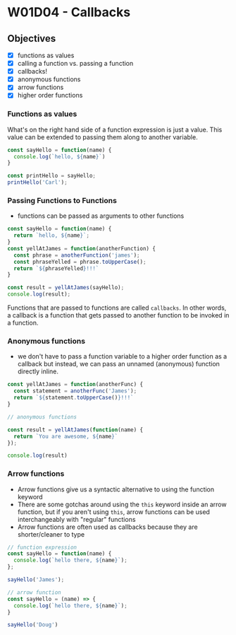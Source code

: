 # W01D04 - Callbacks

## Objectives
- [X] functions as values
- [X] calling a function vs. passing a function
- [X] callbacks!
- [X] anonymous functions
- [X] arrow functions
- [X] higher order functions

### Functions as values

What's on the right hand side of a function expression is just a value. This value can be extended to passing them along to another variable.

```js
const sayHello = function(name) {
  console.log(`hello, ${name}`)
}

const printHello = sayHello;
printHello('Carl');
```

### Passing Functions to Functions

- functions can be passed as arguments to other functions


```js
const sayHello = function(name) {
  return `hello, ${name}`;
}
const yellAtJames = function(anotherFunction) {
  const phrase = anotherFunction('james');
  const phraseYelled = phrase.toUpperCase();
  return `${phraseYelled}!!!`
}

const result = yellAtJames(sayHello);
console.log(result);
```

Functions that are passed to functions are called `callbacks`. In other words, a callback is a function that gets passed to another function to be invoked in a function.

### Anonymous functions


- we don't have to pass a function variable to a higher order function as a callback but instead, we can pass an unnamed (anonymous) function directly inline.

```js
const yellAtJames = function(anotherFunc) {
  const statement = anotherFunc('James');
  return `${statement.toUpperCase()}!!!`
}

// anonymous functions

const result = yellAtJames(function(name) {
  return `You are awesome, ${name}`
});

console.log(result)
```

### Arrow functions

- Arrow functions give us a syntactic alternative to using the function keyword
- There are some gotchas around using the `this` keyword inside an arrow function, but if you aren't using `this`, arrow functions can be used interchangeably with "regular" functions
- Arrow functions are often used as callbacks because they are shorter/cleaner to type


```js
// function expression
const sayHello = function(name) {
  console.log(`hello there, ${name}`);
};

sayHello('James');
```
```js
// arrow function
const sayHello = (name) => {
  console.log(`hello there, ${name}`);
}

sayHello('Doug')
```
